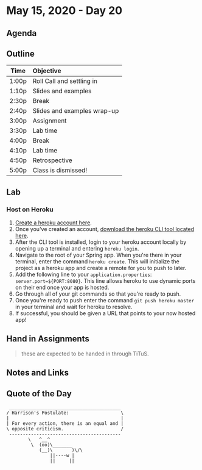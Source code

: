 # May 15, 2020 - Day 20

## Agenda 


## Outline

| Time   | Objective                        |
| -------|:---------------------------------|
| 1:00p  | Roll Call and settling in        |
| 1:10p  | Slides and examples              |
| 2:30p  | Break                            |
| 2:40p  | Slides and examples wrap-up      |
| 3:00p  | Assignment                       |
| 3:30p  | Lab time                         |
| 4:00p  | Break                            |
| 4:10p  | Lab time                         |
| 4:50p  | Retrospective                    |
| 5:00p  | Class is dismissed!              |

## Lab

### Host on Heroku

1. [Create a heroku account here](https://signup.heroku.com/dc).
2. Once you've created an account, [download the heroku CLI tool located here](https://devcenter.heroku.com/articles/heroku-cli).
3. After the CLI tool is installed, login to your heroku account locally by opening up a terminal and entering `heroku login`.
4. Navigate to the root of your Spring app. When you're there in your terminal, enter the command `heroku create`. This will initialize the project as a heroku app and create a remote for you to push to later.
5. Add the following line to your `application.properties`: `server.port=${PORT:8080}`. This line allows heroku to use dynamic ports on their end once your app is hosted.
6. Go through all of your git commands so that you're ready to push.
7. Once you're ready to push enter the command `git push heroku master` in your terminal and wait for heroku to resolve.
8. If successful, you should be given a URL that points to your now hosted app!



## Hand in Assignments
>these are expected to be handed in through TiTuS.



## Notes and Links



## Quote of the Day 

```
 _________________________________________
/ Harrison's Postulate:                   \
|                                         |
| For every action, there is an equal and |
\ opposite criticism.                     /
 -----------------------------------------
        \   ^__^
         \  (oo)\_______
            (__)\       )\/\
                ||----w |
                ||     ||
```
